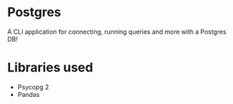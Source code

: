 # Postgres 
A CLI application for connecting, running queries and more with a Postgres DB!

# Libraries used
- Psycopg 2
- Pandas
